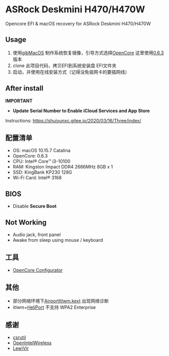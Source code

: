 # ASRock Deskmini H470/H470W

Opencore EFI &amp; macOS recovery for ASRock Deskmini H470/H470W

## Usage

1. 使用[gibMacOS](https://github.com/corpnewt/gibMacOS) 制作系统恢复镜像，引导方式选择[OpenCore](https://dortania.github.io/OpenCore-Install-Guide/) 这里使用[0.6.3](https://github.com/acidanthera/OpenCorePkg/releases/tag/0.6.3) 版本
1. clone 此项目代码，拷贝EFI到系统安装盘 EFI文件夹
1. 启动，并使用在线安装方式（记得没免驱网卡的要插网线）

## After install

**IMPORTANT**

- **Update Serial Number to Enable iCloud Services and App Store**

Instructions: https://shuiyunxc.gitee.io/2020/03/16/Three/index/

## 配置清单

- OS: macOS 10.15.7 Catalina
- OpenCore: 0.6.3
- CPU: Intel® Core™ i3-10100
- RAM: Kingston Impact DDR4 2666MHz 8GB x 1
- SSD: KingBank KP230 128G
- Wi-Fi Card: Intel® 3168

## BIOS

- Disable **Secure Boot**

## Not Working

- Audio jack, front panel
- Awake from sleep using mouse / keyboard

## 工具
- [OpenCore Configurator](http://www.macoshome.com/hackintosh/htools/2100.html)

## 其他
- 部分网络环境下[AirportItlwm.kext](https://openintelwireless.github.io/itlwm/) 出现网络诊断
- itlwm+[HeliPort](https://github.com/OpenIntelWireless/HeliPort) 不支持 WPA2 Enterprise

## 感谢

- [csrutil](https://github.com/csrutil)
- [OpenIntelWireless](https://github.com/OpenIntelWireless)
- [LewiVir](https://github.com/LewiVir/)
